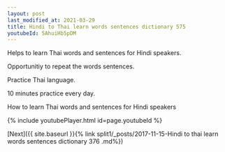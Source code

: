 ```yaml
---
layout: post
last_modified_at: 2021-03-29
title: Hindi to Thai learn words sentences dictionary 575 
youtubeId: 5AhuiHb5pDM
---
```

 
 
Helps to learn Thai words and sentences for Hindi speakers.

Opportunitiy to repeat the words sentences. 

Practice Thai language. 
 
10 minutes practice every day. 
 
How to learn Thai words and sentences for Hindi speakers 
 
{% include youtubePlayer.html id=page.youtubeId %}
 
 
[Next]({{ site.baseurl }}{% link  split1/_posts/2017-11-15-Hindi to thai learn words sentences dictionary 376 .md%})
 
